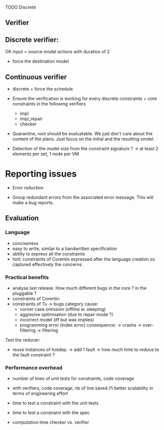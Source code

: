 TODO Discrete

## Verifier

## Discrete verifier:
  OK input = source model
  actions with duration of 2

  * force the destination model

## Continuous verifier

* discrete + force the schedule

* Ensure the verification is working for every discrete constraints + core constraints in the following verifiers
	* impl
	* impl_repair
	* checker

* Quarantine, root should be evaluatable. We just don't care about the content of the plans. Just focus on the initial and the resulting omdel.

* Detection of the model size from the constraint signature ? -> at least 2 elements per set, 1 node per VM

# Reporting issues

* Error reduction

* Group redundant errors from the associated error message. This will make a bug reports.

## Evaluation

### Language

- conciseness
- easy to write, similar to a handwritten specification
- ability to express all the constraints
- hint: constraints of Corentin expressed after the language creation so captured effectively the concerns

### Practical benefits

- analyse last release. How much different bugs in the core ? in the pluggable ? 
- constraints of Corentin
- constraints of Tu
 -> bugs category
  cause:
    - corner case omission (offline w. sleeping)
  	- aggresive optimisation (due to repair mode ?)      
  	- incorrect model (iff but was implies)       
    - programming error (index error)
  consequence:
  	-> crashs
  	-> over-filtering
  	-> filtering

Test the reducer:
- reuse instances of hotdep.
-> add 1 fault
-> how much time to reduce to the fault constraint ?

### Performance overhead
- number of lines of unit tests for constraints, code coverage
- with verifiers, code coverage, nb of line saved
  /!\ better scalability in terms of engineering effort
- time to test a constraint with the unit tests
- time to test a constraint with the spec

- computation time checker vs. verifier
